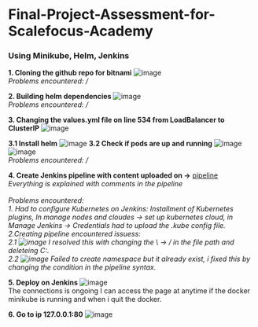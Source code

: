  # Final-Project-Assessment-for-Scalefocus-Academy

### Using Minikube, Helm, Jenkins


**1. Cloning the github repo for bitnami** 
![image](https://github.com/SaraVanchova/Final-Project-Assessment-for-Scalefocus-Academy/assets/125595064/8c9fa44b-ae08-42e3-95ee-b5faa518a2c0)</br>
*Problems encountered: /*

**2. Building helm dependencies**
![image](https://github.com/SaraVanchova/Final-Project-Assessment-for-Scalefocus-Academy/assets/125595064/14391ac3-0684-4181-8166-c7434006fafd)</br>
*Problems encountered: /*

**3. Changing the values.yml file on line 534 from LoadBalancer to ClusterIP** 
![image](https://github.com/SaraVanchova/Final-Project-Assessment-for-Scalefocus-Academy/assets/125595064/200df864-a4e7-4307-a11d-103615f1b77a)
 
   **3.1 Install helm**
![image](https://github.com/SaraVanchova/Final-Project-Assessment-for-Scalefocus-Academy/assets/125595064/006300be-00fd-49f0-9105-c77ad50b91cb)
   **3.2 Check if pods are up and running**
![image](https://github.com/SaraVanchova/Final-Project-Assessment-for-Scalefocus-Academy/assets/125595064/8c5e268f-63c5-4334-83a7-eaf8d8745103)
![image](https://github.com/SaraVanchova/Final-Project-Assessment-for-Scalefocus-Academy/assets/125595064/09ab942f-0705-45d8-9f16-c1373a175b2b)</br>
 *Problems encountered: /*    
 
**4. Create Jenkins pipeline with content uploaded on ->** [pipeline](https://github.com/SaraVanchova/Final-Project-Assessment-for-Scalefocus-Academy/blob/main/pipeline)</br>
*Everything is explained with comments in the pipeline* </br></br>
*Problems encountered: <br>1. Had to configure Kubernetes on Jenkins: Installment of Kubernetes plugins, In manage nodes and cloudes -> set up kubernetes cloud, in 
Manage Jenkins -> Credentials had to upload the .kube config file.
  </br>2.Creating pipeline encountered issuess:</br>
       2.1 ![image](https://github.com/SaraVanchova/Final-Project-Assessment-for-Scalefocus-Academy/assets/125595064/7e719afc-52a8-4fe1-9465-4eb48675e669) I resolved this with changing the \ -> / in the file path and deleteing C:.
  </br>2.2 ![image](https://github.com/SaraVanchova/Final-Project-Assessment-for-Scalefocus-Academy/assets/125595064/b532f37b-9c2e-4185-8733-14e355fd72d3)
Failed to create namespace but it already exist, i fixed this by changing the condition in the pipeline syntax.*

**5. Deploy on Jenkins**
![image](https://github.com/SaraVanchova/Final-Project-Assessment-for-Scalefocus-Academy/assets/125595064/4f29b3db-4af2-4329-8da7-0fe90f2dc02e)
</br>The connections is ongoing I can access the page at anytime if the docker minikube is running and when i quit the docker.

**6. Go to ip 127.0.0.1:80**
![image](https://github.com/SaraVanchova/Final-Project-Assessment-for-Scalefocus-Academy/assets/125595064/2ab46e70-65a0-44fb-840c-1a62250d48af)<br><br>




